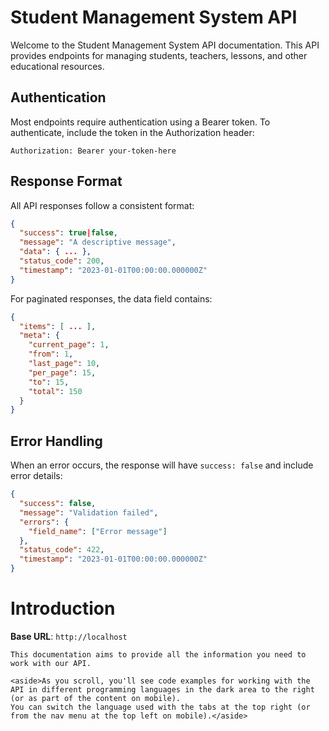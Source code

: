 # Student Management System API

Welcome to the Student Management System API documentation. This API provides endpoints for managing students, teachers, lessons, and other educational resources.

## Authentication

Most endpoints require authentication using a Bearer token. To authenticate, include the token in the Authorization header:

```
Authorization: Bearer your-token-here
```

## Response Format

All API responses follow a consistent format:

```json
{
  "success": true|false,
  "message": "A descriptive message",
  "data": { ... },
  "status_code": 200,
  "timestamp": "2023-01-01T00:00:00.000000Z"
}
```

For paginated responses, the data field contains:

```json
{
  "items": [ ... ],
  "meta": {
    "current_page": 1,
    "from": 1,
    "last_page": 10,
    "per_page": 15,
    "to": 15,
    "total": 150
  }
}
```

## Error Handling

When an error occurs, the response will have `success: false` and include error details:

```json
{
  "success": false,
  "message": "Validation failed",
  "errors": {
    "field_name": ["Error message"]
  },
  "status_code": 422,
  "timestamp": "2023-01-01T00:00:00.000000Z"
}
```

# Introduction



<aside>
    <strong>Base URL</strong>: <code>http://localhost</code>
</aside>

    This documentation aims to provide all the information you need to work with our API.

    <aside>As you scroll, you'll see code examples for working with the API in different programming languages in the dark area to the right (or as part of the content on mobile).
    You can switch the language used with the tabs at the top right (or from the nav menu at the top left on mobile).</aside>

